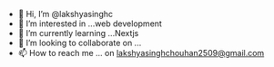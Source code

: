 - 👋 Hi, I’m @lakshyasinghc
- 👀 I’m interested in ...web development
- 🌱 I’m currently learning ...Nextjs 
- 💞️ I’m looking to collaborate on ...
- 📫 How to reach me ... on lakshyasinghchouhan2509@gmail.com

<!---
lakshyasinghc/lakshyasinghc is a ✨ special ✨ repository because its `README.md` (this file) appears on your GitHub profile.
You can click the Preview link to take a look at your changes.
--->
